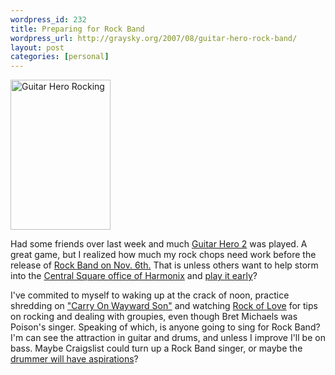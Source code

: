```yaml
--- 
wordpress_id: 232
title: Preparing for Rock Band
wordpress_url: http://graysky.org/2007/08/guitar-hero-rock-band/
layout: post
categories: [personal]
---
```

<div class="flickr-frame flickr-float"><a href="http://www.flickr.com/photos/downtree/982168966/" title="Guitar Hero Rocking"><img src="http://farm2.static.flickr.com/1301/982168966_4878ad678d_m.jpg" class="flickr-photo-left" width="160" height="240" alt="Guitar Hero Rocking"/></a></div>

Had some friends over last week and much <a href="http://www.guitarhero.com/gh2/">Guitar Hero 2</a> was played. A great game, but I realized how much my rock chops need work before the release of <a href="http://en.wikipedia.org/wiki/Rock_Band_%28video_game%29">Rock Band on Nov. 6th.</a> That is unless others want to help storm into the <a href="http://en.wikipedia.org/wiki/Harmonix_Music_Systems">Central Square office of Harmonix</a> and <a href="http://www.harmonixmusic.com/playtest/">play it early</a>?

I've commited to myself to waking up at the crack of noon, practice shredding on <a href="http://www.youtube.com/watch?v=CB17uWuBrL0">"Carry On Wayward Son"</a> and watching <a href="http://www.vh1.com/shows/dyn/rock_of_love/series.jhtml">Rock of Love</a> for tips on rocking and dealing with groupies, even though Bret Michaels was Poison's singer. Speaking of which, is anyone going to sing for Rock Band? I'm can see the attraction in guitar and drums, and unless I improve I'll be on bass. Maybe Craigslist could turn up a Rock Band singer, or maybe the <a href="http://www.theonion.com/content/node/31133">drummer will have aspirations</a>?

